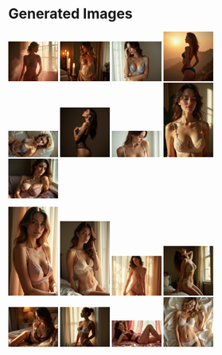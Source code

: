 # Generated Images



<img src="2025_06_24_01.webp" width="100"/> <img src="2025_06_24_02.webp" width="100"/> <img src="2025_06_24_03.webp" width="100"/> <img src="2025_06_24_04.webp" width="100"/> <img src="2025_06_24_05.webp" width="100"/> <img src="2025_06_24_06.webp" width="100"/> <img src="2025_06_24_07.webp" width="100"/> <img src="2025_06_24_08.webp" width="100"/> <img src="2025_06_24_09.webp" width="100"/>

<img src="2025_06_24_10.webp" width="100"/> <img src="2025_06_24_11.webp" width="100"/> <img src="2025_06_24_12.webp" width="100"/> <img src="2025_06_24_13.webp" width="100"/> <img src="2025_06_24_14.webp" width="100"/> <img src="2025_06_24_15.webp" width="100"/> <img src="2025_06_24_16.webp" width="100"/> <img src="2025_06_24_17.webp" width="100"/>